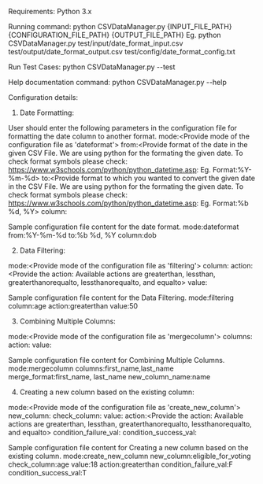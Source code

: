 Requirements:
Python 3.x

Running command:
python CSVDataManager.py {INPUT_FILE_PATH} {CONFIGURATION_FILE_PATH} {OUTPUT_FILE_PATH}
Eg. python CSVDataManager.py test/input/date_format_input.csv test/output/date_format_output.csv test/config/date_format_config.txt

Run Test Cases:
python CSVDataManager.py --test

Help documentation command:
python CSVDataManager.py --help

Configuration details:

1. Date Formatting:

User should enter the following parameters in the configuration file for formatting the date column to another format.
mode:<Provide mode of the configuration file as 'dateformat'>
from:<Provide format of the date in the given CSV File. We are using python for the formating the given date. To check format symbols please check: https://www.w3schools.com/python/python_datetime.asp: Eg. Format:%Y-%m-%d>
to:<Provide format to which you wanted to convert the given date in the CSV File. We are using python for the formating the given date. To check format symbols please check: https://www.w3schools.com/python/python_datetime.asp: Eg. Format:%b %d, %Y>
column:<Provide Column name in the csv file>

Sample configuration file content for the date format.
mode:dateformat
from:%Y-%m-%d
to:%b %d, %Y
column:dob

2. Data Filtering:

mode:<Provide mode of the configuration file as 'filtering'>
column:<Give the column name based on which you wanted to filter the data.>
action:<Provide the action: Available actions are greaterthan, lessthan, greaterthanorequalto, lessthanorequalto, and equalto>
value:<Value to be compared.>

Sample configuration file content for the Data Filtering.
mode:filtering
column:age
action:greaterthan
value:50

3. Combining Multiple Columns:

mode:<Provide mode of the configuration file as 'mergecolumn'>
columns:<Give the column names which you wanted to merge as comma separated string.>
action:<Provide the format of the merged column.>
value:<Provide the new column name.>

Sample configuration file content for Combining Multiple Columns.
mode:mergecolumn
columns:first_name,last_name
merge_format:first_name, last_name
new_column_name:name

4. Creating a new column based on the existing column:

mode:<Provide mode of the configuration file as 'create_new_column'>
new_column:<Provide the new column name.>
check_column:<Provide the name of the column for validating the condition provided.>
value:<Provide the value for comparision statement.>
action:<Provide the action: Available actions are greaterthan, lessthan, greaterthanorequalto, lessthanorequalto, and equalto>
condition_failure_val:<Provide the value on condition failure>
condition_success_val:<Provide the value on condition sucess>

Sample configuration file content for Creating a new column based on the existing column.
mode:create_new_column
new_column:eligible_for_voting
check_column:age
value:18
action:greaterthan
condition_failure_val:F
condition_success_val:T
